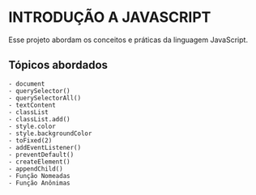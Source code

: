 # INTRODUÇÃO A JAVASCRIPT

Esse projeto abordam os conceitos e práticas da linguagem JavaScript.

## Tópicos abordados

    - document
    - querySelector()
    - querySelectorAll()
    - textContent
    - classList
    - classList.add()
    - style.color
    - style.backgroundColor
    - toFixed(2)
    - addEventListener()
    - preventDefault()
    - createElement()
    - appendChild()
    - Função Nomeadas
    - Função Anônimas

